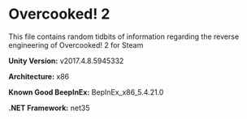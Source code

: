 # Overcooked! 2

This file contains random tidbits of information regarding the reverse engineering of Overcooked! 2 for Steam

**Unity Version:** v2017.4.8.5945332

**Architecture:** x86

**Known Good BeepInEx:** BepInEx_x86_5.4.21.0

**.NET Framework:** net35
